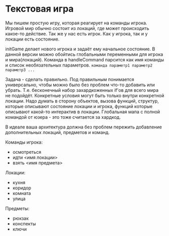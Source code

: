 Текстовая игра
==============

Мы пишем простую игру, которая реагирует на команды игрока. 
Игровой мир обычно состоит из локаций, где может происходить какое-то действие. Так же у нас есть игрок. Как у игрока,
так и у локации есть состояние.

initGame делает нового игрока и задаёт ему начальное состояние. В данной версии можно обойтись глобальными переменными
для игрока и мира(локаций). Команда в handleCommand парсится как имя команды и список необязательных параметров. 
`команда параметр1 параметр2 параметр3 ...`

Задача - сделать правильно. Под правильным понимается универсально, чтобы можно было без проблем что-то добавить или 
убрать. Т.е. бесконечный набор захардкоженных if'ов для всего мира не подойдёт. Конкретные условия могут быть только 
внутри конкретной локации. Надо думать в сторону объектов, вызова функций, структур, которые описывают состояние локации 
и игрока, функций которые описывают какой-то интерактив в локации. Глобальная мапа с полной командой от юзера - это тоже
считается за хардкод.

В идеале ваша архитектура должна без проблем пережить добавление дополнительных локаций, предметов и команд.

Команды игрока:
- осмотреться
- идти <имя локации>
- взять <имя предмета>

Локации:
- кухня
- коридор
- комната
- улица

Предметы:
- рюкзак
- конспекты
- ключи
